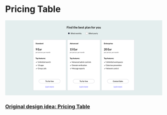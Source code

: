 # Pricing Table

![preview](design/preview.png)

### [Original design idea: Pricing Table](https://www.uidesigndaily.com/posts/sketch-pricing-table-price-day-988)
